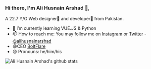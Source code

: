 ### Hi there, I'm Ali Husnain Arshad 👋,
A 22.7 Y/O Web designer🌈 and developer🎯 from Pakistan.
- 🌱 I’m currently learning VUE.JS & Python
- 📫 How to reach me: You may follow me on [Instagram](https://instagram.com/alihusnainarshad) or [Twitter](https://twitter.com/alihusnainarshd) - [@alihusnainarshad](https://twitter.com/alihusnain3316)
- 😄CEO [BoltFlare](https://boltflare.com)
- 😄 Pronouns: he/him/his

![Ali Husnain Arshad's github stats](https://github-readme-stats.vercel.app/api?username=alihusnainarshad&show_icons=true&hide=["issues"])

